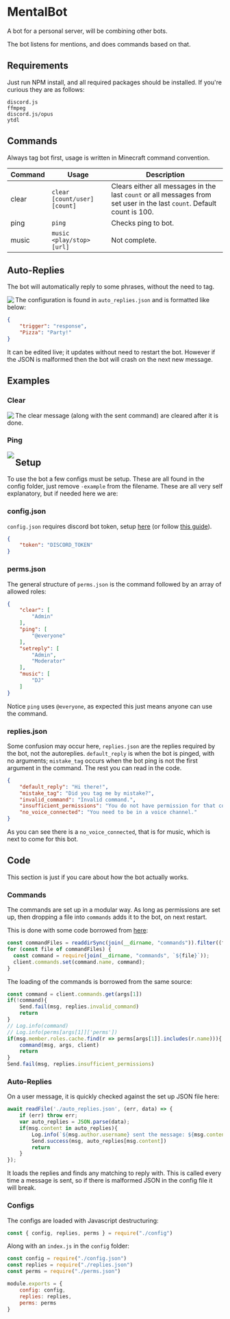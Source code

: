 # MentalBot

A bot for a personal server, will be combining other bots.

The bot listens for mentions, and does commands based on that.

## Requirements

Just run NPM install, and all required packages should be installed. If you're curious they are as follows:

```
discord.js
ffmpeg
discord.js/opus
ytdl
```

## Commands

Always tag bot first, usage is written in Minecraft command convention.

| **Command** | **Usage** | **Description** |
| ---------------------------- | ---------------------------- | --------------------- |
| clear       | `clear [count/user] [count]` | Clears either all messages in the last `count` or all messages from set user in the last `count`. Default count is 100. |
| ping        | `ping` | Checks ping to bot. |
| music | `music <play/stop> [url]` | Not complete. |

## Auto-Replies

The bot will automatically reply to some phrases, without the need to tag.

<img align="left" src="https://i.imgur.com/0MAFzWp.png">

The configuration is found in `auto_replies.json` and is formatted like below:

```json
{
	"trigger": "response",
    "Pizza": "Party!"
}
```

It can be edited live; it updates without need to restart the bot. However if the JSON is malformed then the bot will crash on the next new message.

## Examples
### Clear
<img align="left" src="https://imgur.com/nPNe3sQ.png">

The clear message (along with the sent command) are cleared after it is done.

### Ping
<img align="left" src="https://i.imgur.com/9tn5vuh.png">

## Setup

To use the bot a few configs must be setup. These are all found in the config folder, just remove `‑example` from the filename. These are all very self explanatory, but if needed here we are:

### config.json

`config.json` requires discord bot token, setup [here](https://discord.com/developers/applications/) (or follow [this guide](https://www.digitalocean.com/community/tutorials/how-to-build-a-discord-bot-with-node-js)).

```json
{
    "token": "DISCORD_TOKEN"
}
```

### perms.json

The general structure of `perms.json` is the command followed by an array of allowed roles:

```json
{
	"clear": [
		"Admin"
	],
	"ping": [
		"@everyone"
	],
	"setreply": [
		"Admin",
		"Moderator"
	],
    "music": [
        "DJ"
    ]
}
```

Notice `ping` uses `@everyone`, as expected this just means anyone can use the command.

### replies.json

Some confusion may occur here, `replies.json` are the replies required by the bot, not the autoreplies. `default_reply` is when the bot is pinged, with no arguments; `mistake_tag` occurs when the bot ping is not the first argument in the command. The rest you can read in the code.

```json
{
	"default_reply": "Hi there!",
	"mistake_tag": "Did you tag me by mistake?",
	"invalid_command": "Invalid command.",
	"insufficient_permissions": "You do not have permission for that command.",
	"no_voice_connected": "You need to be in a voice channel."
}
```

As you can see there is a `no_voice_connected`, that is for music, which is next to come for this bot.

## Code

This section is just if you care about how the bot actually works.

### Commands

The commands are set up in a modular way. As long as permissions are set up, then dropping a file into `commands` adds it to the bot, on next restart.

This is done with some code borrowed from [here](https://github.com/eritislami/evobot/blob/master/index.js):

```javascript
const commandFiles = readdirSync(join(__dirname, "commands")).filter((file) => file.endsWith(".js"));
for (const file of commandFiles) {
  const command = require(join(__dirname, "commands", `${file}`));
  client.commands.set(command.name, command);
}
```

The loading of the commands is borrowed from the same source:

```js
const command = client.commands.get(args[1])
if(!command){
    Send.fail(msg, replies.invalid_command)
    return
}
// Log.info(command)
// Log.info(perms[args[1]]['perms'])
if(msg.member.roles.cache.find(r => perms[args[1]].includes(r.name))){
    command(msg, args, client)
    return
}
Send.fail(msg, replies.insufficient_permissions)
```

### Auto-Replies

On a user message, it is quickly checked against the set up JSON file here:

```javascript
await readFile('./auto_replies.json', (err, data) => {
    if (err) throw err;
    var auto_replies = JSON.parse(data);
    if(msg.content in auto_replies){
        Log.info(`${msg.author.username} sent the message: ${msg.content}`)
        Send.success(msg, auto_replies[msg.content])
        return
    }
});
```

It loads the replies and finds any matching to reply with. This is called every time a message is sent, so if there is malformed JSON in the config file it will break.

### Configs

The configs are loaded with Javascript destructuring:

```js
const { config, replies, perms } = require("./config")
```

Along with an `index.js` in the `config` folder:

```js
const config = require("./config.json")
const replies = require("./replies.json")
const perms = require("./perms.json")

module.exports = {
	config: config,
	replies: replies,
	perms: perms
}
```